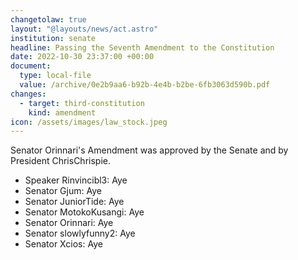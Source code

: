 ```yaml
---
changetolaw: true
layout: "@layouts/news/act.astro"
institution: senate
headline: Passing the Seventh Amendment to the Constitution
date: 2022-10-30 23:37:00 +00:00
document:
  type: local-file
  value: /archive/0e2b9aa6-b92b-4e4b-b2be-6fb3063d590b.pdf
changes:
  - target: third-constitution
    kind: amendment
icon: /assets/images/law_stock.jpeg
---
```

Senator Orinnari's Amendment was approved by the Senate and by President ChrisChrispie.<!--more-->

- Speaker Rinvincibl3: Aye
- Senator Gjum: Aye
- Senator JuniorTide: Aye
- Senator MotokoKusangi: Aye
- Senator Orinnari: Aye
- Senator slowlyfunny2: Aye
- Senator Xcios: Aye
